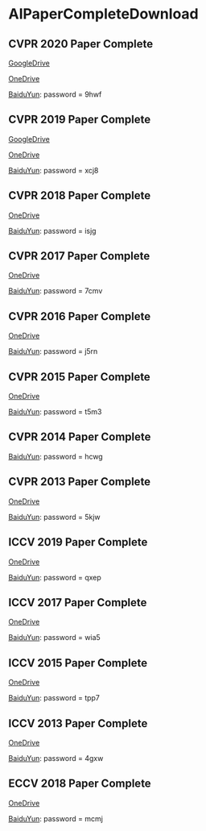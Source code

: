 # AIPaperCompleteDownload

## CVPR 2020 Paper Complete
[GoogleDrive](https://drive.google.com/file/d/1hilCYDMMePccnW1TMdZR2SG4q6jYplsf/view?usp=sharing)

[OneDrive](https://1drv.ms/u/s!AgmDIEfscAJwi4BR6WkjtdU_IpJJPQ?e=ItNAfY)

[BaiduYun](https://pan.baidu.com/s/1Wx11PbQ9ujBdanCCTAF7zQ): password = 9hwf

## CVPR 2019 Paper Complete
[GoogleDrive](https://drive.google.com/file/d/1uAspzkZUTkuxKsVthL_DZ3sLWRT-5brX/view?usp=sharing)

[OneDrive](https://1drv.ms/u/s!AgmDIEfscAJwi4BSIxj76bQdAXLglA?e=2LXRkY)

[BaiduYun](https://pan.baidu.com/s/1NPILnEdZXafB7sjpL4ZHLg): password = xcj8 

## CVPR 2018 Paper Complete
[OneDrive](https://1drv.ms/u/s!AgmDIEfscAJwi4BP2ZAOv3co4mGsQg?e=9WmThH)

[BaiduYun](https://pan.baidu.com/s/1ubiUtkcMiVu1AY7wdwUiNg): password = isjg 

## CVPR 2017 Paper Complete
[OneDrive](https://1drv.ms/u/s!AgmDIEfscAJwi4BQ2Mc1VJWnBtSLnQ?e=PB9fPn)

[BaiduYun](https://pan.baidu.com/s/1yec4-gGcJ-DJ4n1TDx1HQQ): password = 7cmv

## CVPR 2016 Paper Complete
[OneDrive](https://1drv.ms/u/s!AgmDIEfscAJwi4Bb2r_DzoY33CApLw?e=CScwpk)

[BaiduYun](https://pan.baidu.com/s/1n-BKVHUH0j4lBHcouRChIg): password = j5rn

## CVPR 2015 Paper Complete
[OneDrive](https://1drv.ms/u/s!AgmDIEfscAJwi4BepcH0Pl7x7mRc9g?e=RxCefb)

[BaiduYun](https://pan.baidu.com/s/1xvSJ4M9rSl8rW2ymkQ8kdw): password = t5m3

## CVPR 2014 Paper Complete

[BaiduYun](https://pan.baidu.com/s/1Wb9UjIdQOr4oJtNGpNWSxw): password = hcwg

## CVPR 2013 Paper Complete
[OneDrive](https://1drv.ms/u/s!AgmDIEfscAJwi4BXYK3Y7kW1ukyIrQ?e=TJHCLf)

[BaiduYun](https://pan.baidu.com/s/19IF8khDpXvdlY1rpLGCSoA): password = 5kjw

## ICCV 2019 Paper Complete
[OneDrive](https://1drv.ms/u/s!AgmDIEfscAJwi4BW5mtz_HjGmrsjuA?e=ptyfE0)

[BaiduYun](https://pan.baidu.com/s/1RVoQL3hyQYVEIw86eMZRIQ): password = qxep

## ICCV 2017 Paper Complete
[OneDrive](https://1drv.ms/u/s!AgmDIEfscAJwi4BZGGksKAV-mwPLsw?e=Fxhq9X)

[BaiduYun](https://pan.baidu.com/s/1qo0LQvtW9wJPBXjhSc5pCg): password = wia5

## ICCV 2015 Paper Complete
[OneDrive](https://1drv.ms/u/s!AgmDIEfscAJwi4Bc6Q365UUusK7fYg?e=bcgsow)

[BaiduYun](https://pan.baidu.com/s/1HS988aRpLwDqETezKOPqKg): password = tpp7

## ICCV 2013 Paper Complete
[OneDrive](https://1drv.ms/u/s!AgmDIEfscAJwi4BaosGHdUD3q8M7tg?e=DrhnOC)

[BaiduYun](https://pan.baidu.com/s/1KLQKLBiDaqRZpsR6MuYMPQ): password = 4gxw

## ECCV 2018 Paper Complete
[OneDrive](https://1drv.ms/u/s!AgmDIEfscAJwi4BdZsL4xG_fnXoISw?e=a5pGHf)

[BaiduYun](https://pan.baidu.com/s/1FOS4YCPc37aBkFKSK64_-w): password = mcmj 
